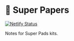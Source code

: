 # 🎼 Super Papers

[![Netlify Status](https://api.netlify.com/api/v1/badges/30516c95-c840-42ad-9bd1-cfbed6be1e41/deploy-status)](https://app.netlify.com/sites/superpapers/deploys)

Notes for Super Pads kits.
